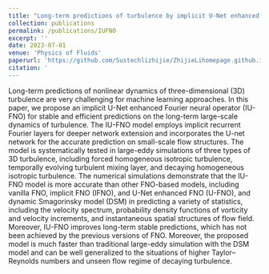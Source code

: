 ```yaml
---
title: "Long-term predictions of turbulence by implicit U-Net enhanced Fourier neural operator"
collection: publications
permalink: /publications/IUFNO
excerpt: ''
date: 2023-07-01
venue: 'Physics of Fluids'
paperurl: 'https://github.com/Sustechlizhijie/ZhijieLihomepage.github.io/files/IUFNO.pdf'
citation: '
---
```

Long-term predictions of nonlinear dynamics of three-dimensional (3D) turbulence are very challenging for machine learning approaches. In this paper, we propose an implicit U-Net enhanced Fourier neural operator (IU-FNO) for stable and efficient predictions on the long-term large-scale dynamics of turbulence. The IU-FNO model employs implicit recurrent Fourier layers for deeper network extension and incorporates the U-net network for the accurate prediction on small-scale flow structures. The model is systematically tested in large-eddy simulations of three types of 3D turbulence, including forced homogeneous isotropic turbulence, temporally evolving turbulent mixing layer, and decaying homogeneous isotropic turbulence. The numerical simulations demonstrate that the IU-FNO model is more accurate than other FNO-based models, including vanilla FNO, implicit FNO (IFNO), and U-Net enhanced FNO (U-FNO), and dynamic Smagorinsky model (DSM) in predicting a variety of statistics, including the velocity spectrum, probability density functions of vorticity and velocity increments, and instantaneous spatial structures of flow field. Moreover, IU-FNO improves long-term stable predictions, which has not been achieved by the previous versions of FNO. Moreover, the proposed model is much faster than traditional large-eddy simulation with the DSM model and can be well generalized to the situations of higher Taylor–Reynolds numbers and unseen flow regime of decaying turbulence.
